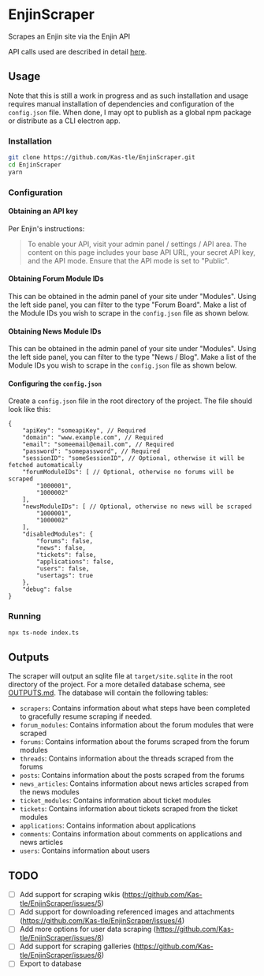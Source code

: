 # EnjinScraper

Scrapes an Enjin site via the Enjin API

API calls used are described in detail [here](https://gist.github.com/Kas-tle/249d73f9f73ae43aa64413ac0ee49a37).

## Usage

Note that this is still a work in progress and as such installation and usage requires manual installation of dependencies and configuration of the `config.json` file. When done, I may opt to publish as a global npm package or distribute as a CLI electron app.

### Installation

```bash
git clone https://github.com/Kas-tle/EnjinScraper.git
cd EnjinScraper
yarn
```

### Configuration

#### Obtaining an API key

Per Enjin's instructions:

> To enable your API, visit your admin panel / settings / API area. The content on this page includes your base API URL, your secret API key, and the API mode. Ensure that the API mode is set to "Public".

#### Obtaining Forum Module IDs

This can be obtained in the admin panel of your site under "Modules". Using the left side panel, you can filter to the type "Forum Board". Make a list of the Module IDs you wish to scrape in the `config.json` file as shown below.

#### Obtaining News Module IDs

This can be obtained in the admin panel of your site under "Modules". Using the left side panel, you can filter to the type "News / Blog". Make a list of the Module IDs you wish to scrape in the `config.json` file as shown below.

#### Configuring the `config.json`

Create a `config.json` file in the root directory of the project. The file should look like this:

```jsonc
{
    "apiKey": "someapiKey", // Required
    "domain": "www.example.com", // Required
    "email": "someemail@email.com", // Required
    "password": "somepassword", // Required
    "sessionID": "someSessionID", // Optional, otherwise it will be fetched automatically
    "forumModuleIDs": [ // Optional, otherwise no forums will be scraped
        "1000001",
        "1000002"
    ],
    "newsModuleIDs": [ // Optional, otherwise no news will be scraped
        "1000001",
        "1000002"
    ],
    "disabledModules": {
        "forums": false,
        "news": false,
        "tickets": false,
        "applications": false,
        "users": false,
        "usertags": true
    },
    "debug": false
}
```

### Running

```bash
npx ts-node index.ts
```

## Outputs

The scraper will output an sqlite file at `target/site.sqlite` in the root directory of the project. For a more detailed database schema, see [OUTPUTS.md](OUTPUTS.md). The database will contain the following tables:
- `scrapers`: Contains information about what steps have been completed to gracefully resume scraping if needed.
- `forum_modules`: Contains information about the forum modules that were scraped
- `forums`: Contains information about the forums scraped from the forum modules
- `threads`: Contains information about the threads scraped from the forums
- `posts`: Contains information about the posts scraped from the forums
- `news_articles`: Contains information about news articles scraped from the news modules
- `ticket_modules`: Contains information about ticket modules
- `tickets`: Contains information about tickets scraped from the ticket modules
- `applications`: Contains information about applications
- `comments`: Contains information about comments on applications and news articles
- `users`: Contains information about users

## TODO

- [ ] Add support for scraping wikis (https://github.com/Kas-tle/EnjinScraper/issues/5)
- [ ] Add support for downloading referenced images and attachments (https://github.com/Kas-tle/EnjinScraper/issues/4)
- [ ] Add more options for user data scraping (https://github.com/Kas-tle/EnjinScraper/issues/8)
- [ ] Add support for scraping galleries (https://github.com/Kas-tle/EnjinScraper/issues/6)
- [ ] Export to database
